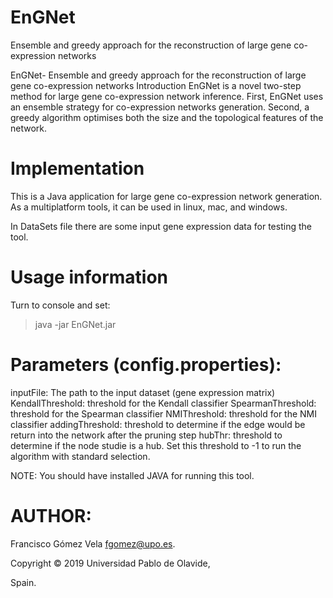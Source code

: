 # EnGNet
Ensemble and greedy approach for the reconstruction of large gene co-expression networks

EnGNet- Ensemble and greedy approach for the reconstruction of large gene co-expression networks
Introduction
EnGNet is a novel two-step method for large gene co-expression network inference. First, EnGNet uses an ensemble strategy for co-expression networks generation. Second, a greedy algorithm optimises both the size and the topological features of the network. 



# Implementation
This is a Java application for large gene co-expression network generation. As a multiplatform tools, it  can be used in linux, mac, and windows.

In DataSets file there are some input gene expression data for testing the tool.

# Usage information
Turn to console and set:

> java -jar EnGNet.jar 



# Parameters (config.properties):

inputFile: The path to the input dataset (gene expression matrix)
KendallThreshold: threshold for the Kendall classifier
SpearmanThreshold: threshold for the Spearman classifier
NMIThreshold: threshold for the NMI classifier
addingThreshold: threshold to determine if the edge would be return into the network after the pruning step
hubThr: threshold to determine if the node studie is a hub. Set this threshold to -1 to run the algorithm with standard selection.


NOTE: You should have installed JAVA for running this tool.



# AUTHOR:
Francisco Gómez Vela <fgomez@upo.es>.

Copyright © 2019 Universidad Pablo de Olavide, 

Spain.
